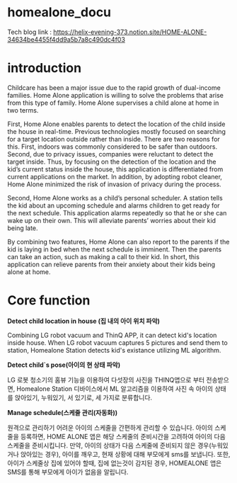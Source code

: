 # homealone_docu
Tech blog link : https://helix-evening-373.notion.site/HOME-ALONE-34634be4455f4dd9a5b7a8c490dc4f03

# introduction
Childcare has been a major issue due to the rapid growth of dual-income families. Home Alone application is willing to solve the problems that arise from this type of family. Home Alone supervises a child alone at home in two terms. 

First, Home Alone enables parents to detect the location of the child inside the house in real-time. Previous technologies mostly focused on searching for a target location outside rather than inside. There are two reasons for this. First, indoors was commonly considered to be safer than outdoors. Second, due to privacy issues, companies were reluctant to detect the target inside. Thus, by focusing on the detection of the location and the kid’s current status inside the house, this application is differentiated from current applications on the market. In addition, by adopting robot cleaner, Home Alone minimized the risk of invasion of privacy during the process.

Second, Home Alone works as a child’s personal scheduler. A station tells the kid about an upcoming schedule and alarms children to get ready for the next schedule. This application alarms repeatedly so that he or she can wake up on their own. This will alleviate parents’ worries about their kid being late.

By combining two features, Home Alone can also report to the parents if the kid is laying in bed when the next schedule is imminent. Then the parents can take an action, such as making a call to their kid. In short, this application can relieve parents from their anxiety about their kids being alone at home.

# Core function

**Detect child location in house (집 내의 아이 위치 파악)**

Combining LG robot vacuum and ThinQ APP, it can detect kid's location inside house.
When LG robot vacuum captures 5 pictures and send them to station, Homealone Station detects kid's existance utilizing ML algorithm.


**Detect child`s pose(아이의 현 상태 파악)**

LG 로봇 청소기의 홈뷰 기능을 이용하여 다섯장의 사진을 THINQ앱으로 부터 전송받으면, Homealone Station 디바이스에서 ML 알고리즘을 이용하여 사진 속 아이의 상태를 앉아있기, 누워있기, 서 있기로, 세 가지로 분류합니다.

**Manage schedule(스케줄 관리(자동화))**

원격으로 관리하기 어려운 아이의 스케줄을 간편하게 관리할 수 있습니다. 아이의 스케줄을 등록하면, HOME ALONE 앱은 해당 스케줄의 준비시간을 고려하여 아이의 다음 스케줄을 준비시킵니다. 만약, 아이의 상태가 다음 스케줄에 준비되지 않은 경우(누워있거나 앉아있는 경우), 아이를 깨우고, 현재 상황에 대해 부모에게 sms를 보냅니다. 또한, 아이가 스케줄상 집에 있어야 할때, 집에 없는것이 감지된 경우, HOMEALONE 앱은 SMS를 통해 부모에게 아이가 없음을 알립니다.

